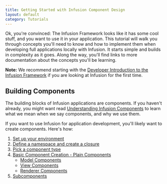 ```yaml
---
title: Getting Started with Infusion Component Design
layout: default
category: Tutorials
---
```


Ok, you're convinced: The Infusion Framework looks like it has some cool stuff, and you want to use it in your application. This tutorial will walk you through concepts you'll need to know and how to implement them when developing full applications locally with Infusion. It starts simple and builds in complexity as it goes. Along the way, you'll find links to more documentation about the concepts you'll be learning.

<div class="infusion-docs-note"><strong>Note:</strong> We recommend starting with the <a href="../tutorial-developerIntroduction/DeveloperIntroductionToInfusionFramework-OpeningRemarks.md">Developer Introduction to the Infusion Framework</a> if you are looking at Infusion for the first time.</div>

## Building Components ##

The building blocks of Infusion applications are components. If you haven't already, you might want read [Understanding Infusion Components](../UnderstandingInfusionComponents.md) to learn what we mean when we say components, and why we use them.

If you want to use Infusion for application development, you'll likely want to create components. Here's how:

1. [Set up your environment](SetUpYourEnvironment.md)
2. [Define a namespace and create a closure](DefineANamespaceAndCreateAClosure.md)
3. [Pick a component type](PickAComponentType.md)
4. [Basic Component Creation - Plain Components](BasicComponentCreation-Components.md)
    * [Model Components](ModelComponents.md)
    * [View Components](ViewComponents.md)
    * [Renderer Components](RendererComponents.md)
5. [Subcomponents](Subcomponents.md)
